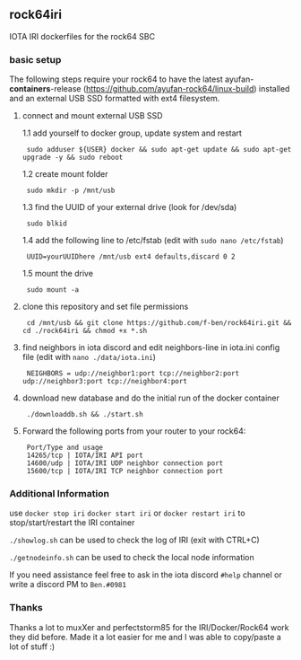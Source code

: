 ## rock64iri
IOTA IRI dockerfiles for the rock64 SBC

### basic setup

The following steps require your rock64 to have the latest ayufan-**containers**-release (https://github.com/ayufan-rock64/linux-build) installed and an external USB SSD formatted with ext4 filesystem.

1. connect and mount external USB SSD

	1.1 add yourself to docker group, update system and restart
	
		sudo adduser ${USER} docker && sudo apt-get update && sudo apt-get upgrade -y && sudo reboot

	1.2 create mount folder
	
		sudo mkdir -p /mnt/usb
	
	1.3 find the UUID of your external drive (look for /dev/sda)
	
		sudo blkid
	
	1.4 add the following line to /etc/fstab (edit with ```sudo nano /etc/fstab```)
	
		UUID=yourUUIDhere /mnt/usb ext4 defaults,discard 0 2
	
	1.5 mount the drive

		sudo mount -a

2. clone this repository and set file permissions

		cd /mnt/usb && git clone https://github.com/f-ben/rock64iri.git && cd ./rock64iri && chmod +x *.sh
	
3. find neighbors in iota discord and edit neighbors-line in iota.ini config file (edit with ```nano ./data/iota.ini```)

		NEIGHBORS = udp://neighbor1:port tcp://neighbor2:port udp://neighbor3:port tcp://neighbor4:port
	
4. download new database and do the initial run of the docker container

		./downloaddb.sh && ./start.sh

5. Forward the following ports from your router to your rock64:

		Port/Type and usage
		14265/tcp | IOTA/IRI API port
		14600/udp | IOTA/IRI UDP neighbor connection port
		15600/tcp | IOTA/IRI TCP neighbor connection port

### Additional Information

use ```docker stop iri``` ```docker start iri``` or ```docker restart iri``` to stop/start/restart the IRI container

```./showlog.sh``` can be used to check the log of IRI (exit with CTRL+C)

```./getnodeinfo.sh``` can be used to check the local node information

If you need assistance feel free to ask in the iota discord ```#help``` channel or write a discord PM to ```Ben.#0981```

### Thanks

Thanks a lot to muxXer and perfectstorm85 for the IRI/Docker/Rock64 work they did before. Made it a lot easier for me and I was able to copy/paste a lot of stuff :)
